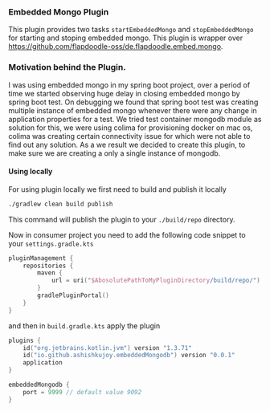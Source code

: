 ### Embedded Mongo Plugin
This plugin provides two tasks `startEmbeddedMongo` and `stopEmbeddedMongo` for starting and stoping embedded mongo. This plugin is wrapper over https://github.com/flapdoodle-oss/de.flapdoodle.embed.mongo.

### Motivation behind the Plugin.
I was using embedded mongo in my spring boot project, over a period of time we started observing huge delay in closing embedded mongo by spring boot test. On debugging we found that spring boot test was creating multiple instance of embedded mongo whenever there were any change in application properties for a test. We tried test container mongodb module as solution for this, we were using colima for provisioning docker on mac os, colima was creating certain connectivity issue for which were not able to find out any solution. As a we result we decided to create this plugin, to make sure we are creating a only a single instance of mongodb.

#### Using locally
For using plugin locally we first need to build and publish it locally

```bash
./gradlew clean build publish
```

This command will publish the plugin to your `./build/repo` directory.

Now in consumer project you need to add the following code snippet to your `settings.gradle.kts`

```kotlin
pluginManagement {
    repositories {
        maven {
            url = uri("$AbosolutePathToMyPluginDirectory/build/repo/")
        }
        gradlePluginPortal()
    }
}
```

and then in `build.gradle.kts` apply the plugin
```kotlin
plugins {
    id("org.jetbrains.kotlin.jvm") version "1.3.71"
    id("io.github.ashishkujoy.embeddedMongodb") version "0.0.1"
    application
}

embeddedMongodb {
    port = 9999 // default value 9092
}
```

